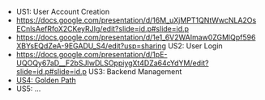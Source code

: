 - <link to template slide> US1: User Account Creation 
- <https://docs.google.com/presentation/d/16M_uXjMPT1QNtWwcNLA2OsECnlsAefRfoX2CKeyRJIg/edit?slide=id.p#slide=id.p>
- <https://docs.google.com/presentation/d/1e1_6V2WAImaw0ZGMlQpf596XBYsEQdZeA-9EGADU_S4/edit?usp=sharing> US2: User Login
- <https://docs.google.com/presentation/d/1pE-UQOQy67aD__F2bSJIwDLSOppiygXt4DZa64cYdYM/edit?slide=id.p#slide=id.p> US3: Backend Management
- [US4: Golden Path](https://docs.google.com/presentation/d/1xG-zGEUM4wZF1_aP3bBmE-sOliUEfKA97n7K7VaUqpo/edit#slide=id.p)
- <link to template slide> US5: …
